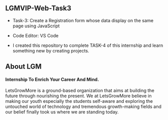 
## LGMVIP-Web-Task3
- Task-3: Create a Registration form whose data display on the same page using JavaScript 

- Code Editor: VS Code   


- I created this repository to complete TASK-4 of this internship  and learn something new by creating projects.
## About LGM
#### Internship To Enrich Your Career And Mind.  
 LetsGrowMore is a ground-based organization that aims at building the future through nourishing the present. We at LetsGrowMore believe in making our youth especially the students self-aware and exploring the untouched world of technology and tremendous growth-making fields and our belief finally took us where we are standing today.
